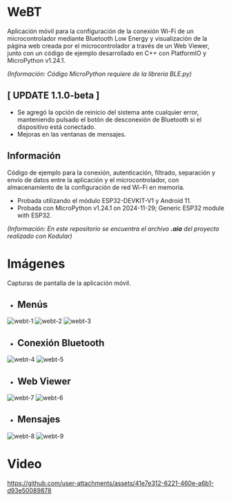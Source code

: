 # WeBT
Aplicación móvil para la configuración de la conexión Wi-Fi de un microcontrolador mediante Bluetooth Low Energy y visualización de la página web creada por el microcontrolador a través de un Web Viewer, junto con un código de ejemplo desarrollado en C++ con PlatformIO y MicroPython v1.24.1.

_(Información: Código MicroPython requiere de la librería BLE.py)_

## [ UPDATE 1.1.0-beta ]
- Se agregó la opción de reinicio del sistema ante cualquier error, manteniendo pulsado el botón de desconexión de Bluetooth si el dispositivo está conectado.
- Mejoras en las ventanas de mensajes.

## Información

Código de ejemplo para la conexión, autenticación, filtrado, separación y envío de datos entre la aplicación y el microcontrolador, con almacenamiento de la configuración de red Wi-Fi en memoria.

- Probada utilizando el módulo ESP32-DEVKIT-V1 y Android 11.
- Probada con MicroPython v1.24.1 on 2024-11-29; Generic ESP32 module with ESP32.

_(Información: En este repositorio se encuentra el archivo **.aia** del proyecto realizado con Kodular)_

# Imágenes
Capturas de pantalla de la aplicación móvil.

- ## Menús
![webt-1](https://github.com/user-attachments/assets/dcdba829-9364-47d0-be76-f7444355e844)
![webt-2](https://github.com/user-attachments/assets/c42043c1-5b7b-4916-a25b-6e9fc5298605)
![webt-3](https://github.com/user-attachments/assets/7317a845-e022-4215-ba71-cd9f1aed798d)

- ## Conexión Bluetooth
![webt-4](https://github.com/user-attachments/assets/cd3e5d49-331f-43ea-a860-e674e72ef540)
![webt-5](https://github.com/user-attachments/assets/7172d0df-cd3b-4673-83c6-7db11dfc3417)

- ## Web Viewer
![webt-7](https://github.com/user-attachments/assets/79d845c1-ba1f-4240-9097-ffeeff4e0ab7)
![webt-6](https://github.com/user-attachments/assets/c121fc4e-6f64-4274-9183-44c3a5e04670)

- ## Mensajes
![webt-8](https://github.com/user-attachments/assets/73ff9a4d-f4ab-43da-a58c-46ea75ca3152)
![webt-9](https://github.com/user-attachments/assets/7754a641-f9d8-49b0-8a5d-842bf30f9628)

# Video
https://github.com/user-attachments/assets/41e7e312-6221-460e-a6b1-d93e50089878
